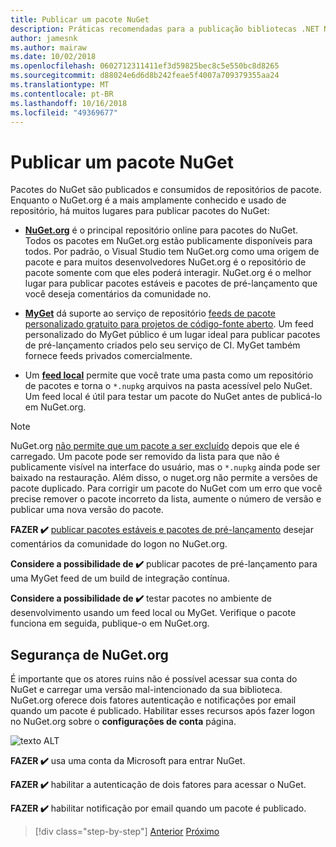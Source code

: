 ```yaml
---
title: Publicar um pacote NuGet
description: Práticas recomendadas para a publicação bibliotecas .NET NuGet.
author: jamesnk
ms.author: mairaw
ms.date: 10/02/2018
ms.openlocfilehash: 0602712311411ef3d59825bec8c5e550bc8d8265
ms.sourcegitcommit: d88024e6d6d8b242feae5f4007a709379355aa24
ms.translationtype: MT
ms.contentlocale: pt-BR
ms.lasthandoff: 10/16/2018
ms.locfileid: "49369677"
---
```

# <a name="publishing-a-nuget-package"></a>Publicar um pacote NuGet

Pacotes do NuGet são publicados e consumidos de repositórios de pacote. Enquanto o NuGet.org é a mais amplamente conhecido e usado de repositório, há muitos lugares para publicar pacotes do NuGet:

* **[NuGet.org](https://www.nuget.org/)**  é o principal repositório online para pacotes do NuGet. Todos os pacotes em NuGet.org estão publicamente disponíveis para todos. Por padrão, o Visual Studio tem NuGet.org como uma origem de pacote e para muitos desenvolvedores NuGet.org é o repositório de pacote somente com que eles poderá interagir. NuGet.org é o melhor lugar para publicar pacotes estáveis e pacotes de pré-lançamento que você deseja comentários da comunidade no.

* **[MyGet](https://myget.org/)**  dá suporte ao serviço de repositório [feeds de pacote personalizado gratuito para projetos de código-fonte aberto](https://www.myget.org/opensource). Um feed personalizado do MyGet público é um lugar ideal para publicar pacotes de pré-lançamento criados pelo seu serviço de CI. MyGet também fornece feeds privados comercialmente.

* Um **[feed local](/nuget/hosting-packages/local-feeds)** permite que você trate uma pasta como um repositório de pacotes e torna o `*.nupkg` arquivos na pasta acessível pelo NuGet. Um feed local é útil para testar um pacote do NuGet antes de publicá-lo em NuGet.org.

> [!NOTE]
> NuGet.org [não permite que um pacote a ser excluído](/nuget/policies/deleting-packages) depois que ele é carregado. Um pacote pode ser removido da lista para que não é publicamente visível na interface do usuário, mas o `*.nupkg` ainda pode ser baixado na restauração. Além disso, o nuget.org não permite a versões de pacote duplicado. Para corrigir um pacote do NuGet com um erro que você precise remover o pacote incorreto da lista, aumente o número de versão e publicar uma nova versão do pacote.

**FAZER ✔️** [publicar pacotes estáveis e pacotes de pré-lançamento](/nuget/create-packages/publish-a-package) desejar comentários da comunidade do logon no NuGet.org.

**Considere a possibilidade de ✔️** publicar pacotes de pré-lançamento para uma MyGet feed de um build de integração contínua.

**Considere a possibilidade de ✔️** testar pacotes no ambiente de desenvolvimento usando um feed local ou MyGet. Verifique o pacote funciona em seguida, publique-o em NuGet.org.

## <a name="nugetorg-security"></a>Segurança de NuGet.org

É importante que os atores ruins não é possível acessar sua conta do NuGet e carregar uma versão mal-intencionado da sua biblioteca. NuGet.org oferece dois fatores autenticação e notificações por email quando um pacote é publicado. Habilitar esses recursos após fazer logon no NuGet.org sobre o **configurações de conta** página.

![texto ALT](./media/publish-nuget-package/nuget-2fa.png "NuGet segurança da conta")

**FAZER ✔️** usa uma conta da Microsoft para entrar NuGet.

**FAZER ✔️** habilitar a autenticação de dois fatores para acessar o NuGet.

**FAZER ✔️** habilitar notificação por email quando um pacote é publicado.

>[!div class="step-by-step"]
[Anterior](./sourcelink.md)
[Próximo](./versioning.md)
